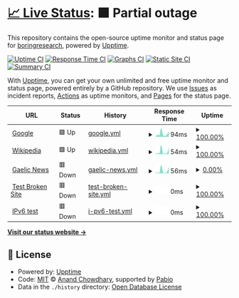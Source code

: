 # [📈 Live Status](https://boringresearch.github.io/upptime): <!--live status--> **🟧 Partial outage**

This repository contains the open-source uptime monitor and status page for [boringresearch](https://boringresearch.github.io/upptime), powered by [Upptime](https://github.com/upptime/upptime).

[![Uptime CI](https://github.com/boringresearch/upptime/workflows/Uptime%20CI/badge.svg)](https://github.com/boringresearch/upptime/actions?query=workflow%3A%22Uptime+CI%22)
[![Response Time CI](https://github.com/boringresearch/upptime/workflows/Response%20Time%20CI/badge.svg)](https://github.com/boringresearch/upptime/actions?query=workflow%3A%22Response+Time+CI%22)
[![Graphs CI](https://github.com/boringresearch/upptime/workflows/Graphs%20CI/badge.svg)](https://github.com/boringresearch/upptime/actions?query=workflow%3A%22Graphs+CI%22)
[![Static Site CI](https://github.com/boringresearch/upptime/workflows/Static%20Site%20CI/badge.svg)](https://github.com/boringresearch/upptime/actions?query=workflow%3A%22Static+Site+CI%22)
[![Summary CI](https://github.com/boringresearch/upptime/workflows/Summary%20CI/badge.svg)](https://github.com/boringresearch/upptime/actions?query=workflow%3A%22Summary+CI%22)

With [Upptime](https://upptime.js.org), you can get your own unlimited and free uptime monitor and status page, powered entirely by a GitHub repository. We use [Issues](https://github.com/boringresearch/upptime/issues) as incident reports, [Actions](https://github.com/boringresearch/upptime/actions) as uptime monitors, and [Pages](https://boringresearch.github.io/upptime) for the status page.

<!--start: status pages-->
<!-- This summary is generated by Upptime (https://github.com/upptime/upptime) -->
<!-- Do not edit this manually, your changes will be overwritten -->
<!-- prettier-ignore -->
| URL | Status | History | Response Time | Uptime |
| --- | ------ | ------- | ------------- | ------ |
| <img alt="" src="https://icons.duckduckgo.com/ip3/boringresearch.github.io.ico" height="13"> [Google](https://boringresearch.github.io/krai-issue-status/) | 🟩 Up | [google.yml](https://github.com/boringresearch/upptime/commits/HEAD/history/google.yml) | <details><summary><img alt="Response time graph" src="./graphs/google/response-time-week.png" height="20"> 94ms</summary><br><a href="https://boringresearch.github.io/upptime/history/google"><img alt="Response time 70" src="https://img.shields.io/endpoint?url=https%3A%2F%2Fraw.githubusercontent.com%2Fboringresearch%2Fupptime%2FHEAD%2Fapi%2Fgoogle%2Fresponse-time.json"></a><br><a href="https://boringresearch.github.io/upptime/history/google"><img alt="24-hour response time 218" src="https://img.shields.io/endpoint?url=https%3A%2F%2Fraw.githubusercontent.com%2Fboringresearch%2Fupptime%2FHEAD%2Fapi%2Fgoogle%2Fresponse-time-day.json"></a><br><a href="https://boringresearch.github.io/upptime/history/google"><img alt="7-day response time 94" src="https://img.shields.io/endpoint?url=https%3A%2F%2Fraw.githubusercontent.com%2Fboringresearch%2Fupptime%2FHEAD%2Fapi%2Fgoogle%2Fresponse-time-week.json"></a><br><a href="https://boringresearch.github.io/upptime/history/google"><img alt="30-day response time 70" src="https://img.shields.io/endpoint?url=https%3A%2F%2Fraw.githubusercontent.com%2Fboringresearch%2Fupptime%2FHEAD%2Fapi%2Fgoogle%2Fresponse-time-month.json"></a><br><a href="https://boringresearch.github.io/upptime/history/google"><img alt="1-year response time 70" src="https://img.shields.io/endpoint?url=https%3A%2F%2Fraw.githubusercontent.com%2Fboringresearch%2Fupptime%2FHEAD%2Fapi%2Fgoogle%2Fresponse-time-year.json"></a></details> | <details><summary><a href="https://boringresearch.github.io/upptime/history/google">100.00%</a></summary><a href="https://boringresearch.github.io/upptime/history/google"><img alt="All-time uptime 100.00%" src="https://img.shields.io/endpoint?url=https%3A%2F%2Fraw.githubusercontent.com%2Fboringresearch%2Fupptime%2FHEAD%2Fapi%2Fgoogle%2Fuptime.json"></a><br><a href="https://boringresearch.github.io/upptime/history/google"><img alt="24-hour uptime 100.00%" src="https://img.shields.io/endpoint?url=https%3A%2F%2Fraw.githubusercontent.com%2Fboringresearch%2Fupptime%2FHEAD%2Fapi%2Fgoogle%2Fuptime-day.json"></a><br><a href="https://boringresearch.github.io/upptime/history/google"><img alt="7-day uptime 100.00%" src="https://img.shields.io/endpoint?url=https%3A%2F%2Fraw.githubusercontent.com%2Fboringresearch%2Fupptime%2FHEAD%2Fapi%2Fgoogle%2Fuptime-week.json"></a><br><a href="https://boringresearch.github.io/upptime/history/google"><img alt="30-day uptime 100.00%" src="https://img.shields.io/endpoint?url=https%3A%2F%2Fraw.githubusercontent.com%2Fboringresearch%2Fupptime%2FHEAD%2Fapi%2Fgoogle%2Fuptime-month.json"></a><br><a href="https://boringresearch.github.io/upptime/history/google"><img alt="1-year uptime 100.00%" src="https://img.shields.io/endpoint?url=https%3A%2F%2Fraw.githubusercontent.com%2Fboringresearch%2Fupptime%2FHEAD%2Fapi%2Fgoogle%2Fuptime-year.json"></a></details>
| <img alt="" src="https://icons.duckduckgo.com/ip3/boringresearch.github.io.ico" height="13"> [Wikipedia](https://boringresearch.github.io/issue-status/) | 🟩 Up | [wikipedia.yml](https://github.com/boringresearch/upptime/commits/HEAD/history/wikipedia.yml) | <details><summary><img alt="Response time graph" src="./graphs/wikipedia/response-time-week.png" height="20"> 54ms</summary><br><a href="https://boringresearch.github.io/upptime/history/wikipedia"><img alt="Response time 39" src="https://img.shields.io/endpoint?url=https%3A%2F%2Fraw.githubusercontent.com%2Fboringresearch%2Fupptime%2FHEAD%2Fapi%2Fwikipedia%2Fresponse-time.json"></a><br><a href="https://boringresearch.github.io/upptime/history/wikipedia"><img alt="24-hour response time 101" src="https://img.shields.io/endpoint?url=https%3A%2F%2Fraw.githubusercontent.com%2Fboringresearch%2Fupptime%2FHEAD%2Fapi%2Fwikipedia%2Fresponse-time-day.json"></a><br><a href="https://boringresearch.github.io/upptime/history/wikipedia"><img alt="7-day response time 54" src="https://img.shields.io/endpoint?url=https%3A%2F%2Fraw.githubusercontent.com%2Fboringresearch%2Fupptime%2FHEAD%2Fapi%2Fwikipedia%2Fresponse-time-week.json"></a><br><a href="https://boringresearch.github.io/upptime/history/wikipedia"><img alt="30-day response time 39" src="https://img.shields.io/endpoint?url=https%3A%2F%2Fraw.githubusercontent.com%2Fboringresearch%2Fupptime%2FHEAD%2Fapi%2Fwikipedia%2Fresponse-time-month.json"></a><br><a href="https://boringresearch.github.io/upptime/history/wikipedia"><img alt="1-year response time 39" src="https://img.shields.io/endpoint?url=https%3A%2F%2Fraw.githubusercontent.com%2Fboringresearch%2Fupptime%2FHEAD%2Fapi%2Fwikipedia%2Fresponse-time-year.json"></a></details> | <details><summary><a href="https://boringresearch.github.io/upptime/history/wikipedia">100.00%</a></summary><a href="https://boringresearch.github.io/upptime/history/wikipedia"><img alt="All-time uptime 100.00%" src="https://img.shields.io/endpoint?url=https%3A%2F%2Fraw.githubusercontent.com%2Fboringresearch%2Fupptime%2FHEAD%2Fapi%2Fwikipedia%2Fuptime.json"></a><br><a href="https://boringresearch.github.io/upptime/history/wikipedia"><img alt="24-hour uptime 100.00%" src="https://img.shields.io/endpoint?url=https%3A%2F%2Fraw.githubusercontent.com%2Fboringresearch%2Fupptime%2FHEAD%2Fapi%2Fwikipedia%2Fuptime-day.json"></a><br><a href="https://boringresearch.github.io/upptime/history/wikipedia"><img alt="7-day uptime 100.00%" src="https://img.shields.io/endpoint?url=https%3A%2F%2Fraw.githubusercontent.com%2Fboringresearch%2Fupptime%2FHEAD%2Fapi%2Fwikipedia%2Fuptime-week.json"></a><br><a href="https://boringresearch.github.io/upptime/history/wikipedia"><img alt="30-day uptime 100.00%" src="https://img.shields.io/endpoint?url=https%3A%2F%2Fraw.githubusercontent.com%2Fboringresearch%2Fupptime%2FHEAD%2Fapi%2Fwikipedia%2Fuptime-month.json"></a><br><a href="https://boringresearch.github.io/upptime/history/wikipedia"><img alt="1-year uptime 100.00%" src="https://img.shields.io/endpoint?url=https%3A%2F%2Fraw.githubusercontent.com%2Fboringresearch%2Fupptime%2FHEAD%2Fapi%2Fwikipedia%2Fuptime-year.json"></a></details>
| <img alt="" src="https://icons.duckduckgo.com/ip3/boringresearch.github.io.ico" height="13"> [Gaelic News](https://boringresearch.github.io/Gaelic_research/new) | 🟥 Down | [gaelic-news.yml](https://github.com/boringresearch/upptime/commits/HEAD/history/gaelic-news.yml) | <details><summary><img alt="Response time graph" src="./graphs/gaelic-news/response-time-week.png" height="20"> 56ms</summary><br><a href="https://boringresearch.github.io/upptime/history/gaelic-news"><img alt="Response time 31" src="https://img.shields.io/endpoint?url=https%3A%2F%2Fraw.githubusercontent.com%2Fboringresearch%2Fupptime%2FHEAD%2Fapi%2Fgaelic-news%2Fresponse-time.json"></a><br><a href="https://boringresearch.github.io/upptime/history/gaelic-news"><img alt="24-hour response time 119" src="https://img.shields.io/endpoint?url=https%3A%2F%2Fraw.githubusercontent.com%2Fboringresearch%2Fupptime%2FHEAD%2Fapi%2Fgaelic-news%2Fresponse-time-day.json"></a><br><a href="https://boringresearch.github.io/upptime/history/gaelic-news"><img alt="7-day response time 56" src="https://img.shields.io/endpoint?url=https%3A%2F%2Fraw.githubusercontent.com%2Fboringresearch%2Fupptime%2FHEAD%2Fapi%2Fgaelic-news%2Fresponse-time-week.json"></a><br><a href="https://boringresearch.github.io/upptime/history/gaelic-news"><img alt="30-day response time 31" src="https://img.shields.io/endpoint?url=https%3A%2F%2Fraw.githubusercontent.com%2Fboringresearch%2Fupptime%2FHEAD%2Fapi%2Fgaelic-news%2Fresponse-time-month.json"></a><br><a href="https://boringresearch.github.io/upptime/history/gaelic-news"><img alt="1-year response time 31" src="https://img.shields.io/endpoint?url=https%3A%2F%2Fraw.githubusercontent.com%2Fboringresearch%2Fupptime%2FHEAD%2Fapi%2Fgaelic-news%2Fresponse-time-year.json"></a></details> | <details><summary><a href="https://boringresearch.github.io/upptime/history/gaelic-news">0.00%</a></summary><a href="https://boringresearch.github.io/upptime/history/gaelic-news"><img alt="All-time uptime 0.00%" src="https://img.shields.io/endpoint?url=https%3A%2F%2Fraw.githubusercontent.com%2Fboringresearch%2Fupptime%2FHEAD%2Fapi%2Fgaelic-news%2Fuptime.json"></a><br><a href="https://boringresearch.github.io/upptime/history/gaelic-news"><img alt="24-hour uptime 0.00%" src="https://img.shields.io/endpoint?url=https%3A%2F%2Fraw.githubusercontent.com%2Fboringresearch%2Fupptime%2FHEAD%2Fapi%2Fgaelic-news%2Fuptime-day.json"></a><br><a href="https://boringresearch.github.io/upptime/history/gaelic-news"><img alt="7-day uptime 0.00%" src="https://img.shields.io/endpoint?url=https%3A%2F%2Fraw.githubusercontent.com%2Fboringresearch%2Fupptime%2FHEAD%2Fapi%2Fgaelic-news%2Fuptime-week.json"></a><br><a href="https://boringresearch.github.io/upptime/history/gaelic-news"><img alt="30-day uptime 0.00%" src="https://img.shields.io/endpoint?url=https%3A%2F%2Fraw.githubusercontent.com%2Fboringresearch%2Fupptime%2FHEAD%2Fapi%2Fgaelic-news%2Fuptime-month.json"></a><br><a href="https://boringresearch.github.io/upptime/history/gaelic-news"><img alt="1-year uptime 0.00%" src="https://img.shields.io/endpoint?url=https%3A%2F%2Fraw.githubusercontent.com%2Fboringresearch%2Fupptime%2FHEAD%2Fapi%2Fgaelic-news%2Fuptime-year.json"></a></details>
| <img alt="" src="https://icons.duckduckgo.com/ip3/thissitedoesnotexist.koj.co.ico" height="13"> [Test Broken Site](https://thissitedoesnotexist.koj.co) | 🟥 Down | [test-broken-site.yml](https://github.com/boringresearch/upptime/commits/HEAD/history/test-broken-site.yml) | <details><summary><img alt="Response time graph" src="./graphs/test-broken-site/response-time-week.png" height="20"> 0ms</summary><br><a href="https://boringresearch.github.io/upptime/history/test-broken-site"><img alt="Response time 0" src="https://img.shields.io/endpoint?url=https%3A%2F%2Fraw.githubusercontent.com%2Fboringresearch%2Fupptime%2FHEAD%2Fapi%2Ftest-broken-site%2Fresponse-time.json"></a><br><a href="https://boringresearch.github.io/upptime/history/test-broken-site"><img alt="24-hour response time 0" src="https://img.shields.io/endpoint?url=https%3A%2F%2Fraw.githubusercontent.com%2Fboringresearch%2Fupptime%2FHEAD%2Fapi%2Ftest-broken-site%2Fresponse-time-day.json"></a><br><a href="https://boringresearch.github.io/upptime/history/test-broken-site"><img alt="7-day response time 0" src="https://img.shields.io/endpoint?url=https%3A%2F%2Fraw.githubusercontent.com%2Fboringresearch%2Fupptime%2FHEAD%2Fapi%2Ftest-broken-site%2Fresponse-time-week.json"></a><br><a href="https://boringresearch.github.io/upptime/history/test-broken-site"><img alt="30-day response time 0" src="https://img.shields.io/endpoint?url=https%3A%2F%2Fraw.githubusercontent.com%2Fboringresearch%2Fupptime%2FHEAD%2Fapi%2Ftest-broken-site%2Fresponse-time-month.json"></a><br><a href="https://boringresearch.github.io/upptime/history/test-broken-site"><img alt="1-year response time 0" src="https://img.shields.io/endpoint?url=https%3A%2F%2Fraw.githubusercontent.com%2Fboringresearch%2Fupptime%2FHEAD%2Fapi%2Ftest-broken-site%2Fresponse-time-year.json"></a></details> | <details><summary><a href="https://boringresearch.github.io/upptime/history/test-broken-site">100.00%</a></summary><a href="https://boringresearch.github.io/upptime/history/test-broken-site"><img alt="All-time uptime 100.00%" src="https://img.shields.io/endpoint?url=https%3A%2F%2Fraw.githubusercontent.com%2Fboringresearch%2Fupptime%2FHEAD%2Fapi%2Ftest-broken-site%2Fuptime.json"></a><br><a href="https://boringresearch.github.io/upptime/history/test-broken-site"><img alt="24-hour uptime 100.00%" src="https://img.shields.io/endpoint?url=https%3A%2F%2Fraw.githubusercontent.com%2Fboringresearch%2Fupptime%2FHEAD%2Fapi%2Ftest-broken-site%2Fuptime-day.json"></a><br><a href="https://boringresearch.github.io/upptime/history/test-broken-site"><img alt="7-day uptime 100.00%" src="https://img.shields.io/endpoint?url=https%3A%2F%2Fraw.githubusercontent.com%2Fboringresearch%2Fupptime%2FHEAD%2Fapi%2Ftest-broken-site%2Fuptime-week.json"></a><br><a href="https://boringresearch.github.io/upptime/history/test-broken-site"><img alt="30-day uptime 100.00%" src="https://img.shields.io/endpoint?url=https%3A%2F%2Fraw.githubusercontent.com%2Fboringresearch%2Fupptime%2FHEAD%2Fapi%2Ftest-broken-site%2Fuptime-month.json"></a><br><a href="https://boringresearch.github.io/upptime/history/test-broken-site"><img alt="1-year uptime 100.00%" src="https://img.shields.io/endpoint?url=https%3A%2F%2Fraw.githubusercontent.com%2Fboringresearch%2Fupptime%2FHEAD%2Fapi%2Ftest-broken-site%2Fuptime-year.json"></a></details>
| <img alt="" src="https://icons.duckduckgo.com/ip3/null.ico" height="13"> [IPv6 test](forwardemail.net) | 🟥 Down | [i-pv6-test.yml](https://github.com/boringresearch/upptime/commits/HEAD/history/i-pv6-test.yml) | <details><summary><img alt="Response time graph" src="./graphs/i-pv6-test/response-time-week.png" height="20"> 0ms</summary><br><a href="https://boringresearch.github.io/upptime/history/i-pv6-test"><img alt="Response time 0" src="https://img.shields.io/endpoint?url=https%3A%2F%2Fraw.githubusercontent.com%2Fboringresearch%2Fupptime%2FHEAD%2Fapi%2Fi-pv6-test%2Fresponse-time.json"></a><br><a href="https://boringresearch.github.io/upptime/history/i-pv6-test"><img alt="24-hour response time 0" src="https://img.shields.io/endpoint?url=https%3A%2F%2Fraw.githubusercontent.com%2Fboringresearch%2Fupptime%2FHEAD%2Fapi%2Fi-pv6-test%2Fresponse-time-day.json"></a><br><a href="https://boringresearch.github.io/upptime/history/i-pv6-test"><img alt="7-day response time 0" src="https://img.shields.io/endpoint?url=https%3A%2F%2Fraw.githubusercontent.com%2Fboringresearch%2Fupptime%2FHEAD%2Fapi%2Fi-pv6-test%2Fresponse-time-week.json"></a><br><a href="https://boringresearch.github.io/upptime/history/i-pv6-test"><img alt="30-day response time 0" src="https://img.shields.io/endpoint?url=https%3A%2F%2Fraw.githubusercontent.com%2Fboringresearch%2Fupptime%2FHEAD%2Fapi%2Fi-pv6-test%2Fresponse-time-month.json"></a><br><a href="https://boringresearch.github.io/upptime/history/i-pv6-test"><img alt="1-year response time 0" src="https://img.shields.io/endpoint?url=https%3A%2F%2Fraw.githubusercontent.com%2Fboringresearch%2Fupptime%2FHEAD%2Fapi%2Fi-pv6-test%2Fresponse-time-year.json"></a></details> | <details><summary><a href="https://boringresearch.github.io/upptime/history/i-pv6-test">100.00%</a></summary><a href="https://boringresearch.github.io/upptime/history/i-pv6-test"><img alt="All-time uptime 100.00%" src="https://img.shields.io/endpoint?url=https%3A%2F%2Fraw.githubusercontent.com%2Fboringresearch%2Fupptime%2FHEAD%2Fapi%2Fi-pv6-test%2Fuptime.json"></a><br><a href="https://boringresearch.github.io/upptime/history/i-pv6-test"><img alt="24-hour uptime 100.00%" src="https://img.shields.io/endpoint?url=https%3A%2F%2Fraw.githubusercontent.com%2Fboringresearch%2Fupptime%2FHEAD%2Fapi%2Fi-pv6-test%2Fuptime-day.json"></a><br><a href="https://boringresearch.github.io/upptime/history/i-pv6-test"><img alt="7-day uptime 100.00%" src="https://img.shields.io/endpoint?url=https%3A%2F%2Fraw.githubusercontent.com%2Fboringresearch%2Fupptime%2FHEAD%2Fapi%2Fi-pv6-test%2Fuptime-week.json"></a><br><a href="https://boringresearch.github.io/upptime/history/i-pv6-test"><img alt="30-day uptime 100.00%" src="https://img.shields.io/endpoint?url=https%3A%2F%2Fraw.githubusercontent.com%2Fboringresearch%2Fupptime%2FHEAD%2Fapi%2Fi-pv6-test%2Fuptime-month.json"></a><br><a href="https://boringresearch.github.io/upptime/history/i-pv6-test"><img alt="1-year uptime 100.00%" src="https://img.shields.io/endpoint?url=https%3A%2F%2Fraw.githubusercontent.com%2Fboringresearch%2Fupptime%2FHEAD%2Fapi%2Fi-pv6-test%2Fuptime-year.json"></a></details>

<!--end: status pages-->

[**Visit our status website →**](https://boringresearch.github.io/upptime)

## 📄 License

- Powered by: [Upptime](https://github.com/upptime/upptime)
- Code: [MIT](./LICENSE) © [Anand Chowdhary](https://anandchowdhary.com), supported by [Pabio](https://pabio.com)
- Data in the `./history` directory: [Open Database License](https://opendatacommons.org/licenses/odbl/1-0/)
